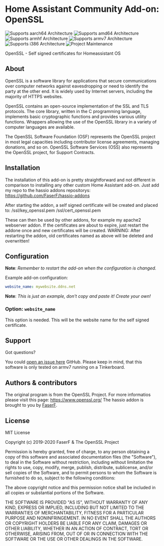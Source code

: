 # Home Assistant Community Add-on: OpenSSL
![Supports aarch64 Architecture][aarch64-shield] ![Supports amd64 Architecture][amd64-shield] ![Supports armhf Architecture][armhf-shield] ![Supports armv7 Architecture][armv7-shield] ![Supports i386 Architecture][i386-shield]
![Project Maintenance][maintenance-shield]

OpenSSL - Self signed certificates for Homeassistant OS

## About

OpenSSL is a software library for applications that secure communications over computer networks against eavesdropping or need to identify the party at the other end. It is widely used by Internet servers, including the majority of HTTPS websites.

OpenSSL contains an open-source implementation of the SSL and TLS protocols. The core library, written in the C programming language, implements basic cryptographic functions and provides various utility functions. Wrappers allowing the use of the OpenSSL library in a variety of computer languages are available.

The OpenSSL Software Foundation (OSF) represents the OpenSSL project in most legal capacities including contributor license agreements, managing donations, and so on. OpenSSL Software Services (OSS) also represents the OpenSSL project, for Support Contracts.

## Installation

The installation of this add-on is pretty straightforward and not different in comparison to installing any other custom Home Assistant add-on.
Just add my repo to the hassio addons repositorys: https://github.com/FaserF/hassio-addons

After starting the addon, a self signed certificate will be created and placed to:
/ssl/key_openssl.pem
/ssl/cert_openssl.pem

These can then be used by other addons, for example my apache2 webserver addon.
If the certificates are about to expire, just restart the addone once and new certificates will be created.
WARNING: After restarting the addon, old certificates named as above will be deleted and overwritten!

## Configuration

**Note**: _Remember to restart the add-on when the configuration is changed._

Example add-on configuration:

```yaml
website_name: mywebsite.ddns.net
```

**Note**: _This is just an example, don't copy and paste it! Create your own!_

### Option: `website_name`

This option is needed. This will be the website name for the self signed certificate.

## Support

Got questions?

You could [open an issue here][issue] GitHub.
Please keep in mind, that this software is only tested on armv7 running on a Tinkerboard.

## Authors & contributors

The original program is from the OpenSSL Project. For more informatios please visit this page: https://www.openssl.org/
The hassio addon is brought to you by [FaserF].

## License

MIT License

Copyright (c) 2019-2020 FaserF & The OpenSSL Project

Permission is hereby granted, free of charge, to any person obtaining a copy
of this software and associated documentation files (the "Software"), to deal
in the Software without restriction, including without limitation the rights
to use, copy, modify, merge, publish, distribute, sublicense, and/or sell
copies of the Software, and to permit persons to whom the Software is
furnished to do so, subject to the following conditions:

The above copyright notice and this permission notice shall be included in all
copies or substantial portions of the Software.

THE SOFTWARE IS PROVIDED "AS IS", WITHOUT WARRANTY OF ANY KIND, EXPRESS OR
IMPLIED, INCLUDING BUT NOT LIMITED TO THE WARRANTIES OF MERCHANTABILITY,
FITNESS FOR A PARTICULAR PURPOSE AND NONINFRINGEMENT. IN NO EVENT SHALL THE
AUTHORS OR COPYRIGHT HOLDERS BE LIABLE FOR ANY CLAIM, DAMAGES OR OTHER
LIABILITY, WHETHER IN AN ACTION OF CONTRACT, TORT OR OTHERWISE, ARISING FROM,
OUT OF OR IN CONNECTION WITH THE SOFTWARE OR THE USE OR OTHER DEALINGS IN THE
SOFTWARE.

[aarch64-shield]: https://img.shields.io/badge/aarch64-yes-green.svg
[amd64-shield]: https://img.shields.io/badge/amd64-yes-green.svg
[armhf-shield]: https://img.shields.io/badge/armhf-yes-green.svg
[armv7-shield]: https://img.shields.io/badge/armv7-yes-green.svg
[commits]: https://github.com/FaserF/openssl/commits/master
[contributors]: https://github.com/FaserF/hassio-addons/openssl/graphs/contributors
[FaserF]: https://github.com/FaserF/
[i386-shield]: https://img.shields.io/badge/i386-yes-green.svg
[issue]: https://github.com/FaserF/hassio-addons/issues
[repository]: https://github.com/FaserF/hassio-addons/openssl
[maintenance-shield]: https://img.shields.io/maintenance/yes/2020.svg